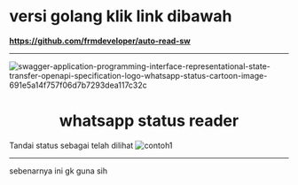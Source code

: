 # versi golang klik link dibawah

**https://github.com/frmdeveloper/auto-read-sw**

---

![swagger-application-programming-interface-representational-state-transfer-openapi-specification-logo-whatsapp-status-cartoon-image-691e5a14f757f06d7b7293dea117c32c](https://raw.githubusercontent.com/frmdeveloper/whatsapp-status-reader/main/swagger-application-programming-interface-representational-state-transfer-openapi-specification-logo-whatsapp-status-cartoon-image-691e5a14f757f06d7b7293dea117c32c.png)

<h1 align="center">whatsapp status reader</h1>

Tandai status sebagai telah dilihat
![contoh1](https://raw.githubusercontent.com/frmdeveloper/whatsapp-status-reader/main/IMG-20220808-WA0227.jpg)

---

sebenarnya ini gk guna sih

